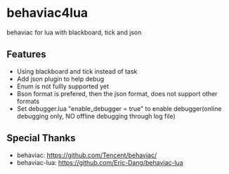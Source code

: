 # behaviac4lua

behaviac for lua with blackboard, tick and json

## Features

- Using blackboard and tick instead of task
- Add json plugin to help debug
- Enum is not fullly supported yet
- Bson format is prefered, then the json format, does not support other formats
- Set debugger.lua "enable_debugger = true" to enable debugger(online debugging only, NO offline debugging through log file)

## Special Thanks

- behaviac: https://github.com/Tencent/behaviac/
- behaviac-lua: https://github.com/Eric-Dang/behaviac-lua